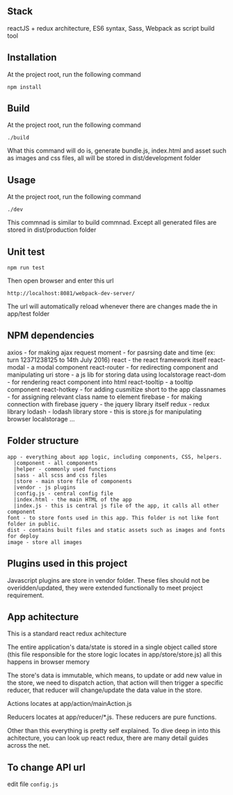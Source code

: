 
## Stack

reactJS + redux architecture, ES6 syntax, Sass, Webpack as script build tool

## Installation

At the project root, run the following command

```
npm install
```


## Build

At the project root, run the following command

```
./build
```

What this command will do is, generate bundle.js, index.html and asset such as images and css files, all will be stored in dist/development folder

## Usage

At the project root, run the following command

```
./dev
```

This commnad is similar to build commnad. Except all generated files are stored in dist/production folder


## Unit test

```
npm run test
```

Then open browser and enter this url

```
http://localhost:8081/webpack-dev-server/
```

The url will automatically reload whenever there are changes made the in app/test folder


## NPM dependencies 

axios - for making ajax request
moment - for pasrsing date and time (ex: turn 12371238125 to 14th July 2016)
react - the react framework itself
react-modal - a modal component
react-router - for redirecting component and manipulating uri
store - a js lib for storing data using localstorage
react-dom - for rendering react component into html
react-tooltip - a tooltip component
react-hotkey - for adding cusmitize short to the app
classnames - for assigning relevant class name to element
firebase - for making connection with firebase
jquery - the jquery library itself
redux - redux library
lodash - lodash library
store - this is store.js for manipulating browser localstorage
...


## Folder structure 

```
app - everything about app logic, including components, CSS, helpers.
  |component - all components
  |helper - commonly used functions
  |sass - all scss and css files
  |store - main store file of components
  |vendor - js plugins
  |config.js - central config file
  |index.html - the main HTML of the app
  |index.js - this is central js file of the app, it calls all other component
font - to store fonts used in this app. This folder is not like font folder in public.
dist - contains built files and static assets such as images and fonts for deploy
image - store all images
```


## Plugins used in this project

Javascript plugins are store in vendor folder. These files should not be overidden/updated, they were extended functionally to meet project requirement.

## App achitecture  

This is a standard react redux achitecture

The entire application's data/state is stored in a single object called store (this file responsible for the store logic locates in app/store/store.js) all this happens in browser memory

The store's data is immutable, which means, to update or add new value in the store, we need to dispatch action, that action will then trigger a specific reducer, that reducer will change/update the data value in the store.

Actions locates at app/action/mainAction.js

Reducers locates at app/reducer/*.js. These reducers are pure functions.

Other than this everything is pretty self explained. To dive deep in into this achitecture, you can look up react redux, there are many detail guides across the net.

## To change API url

edit file `config.js`

